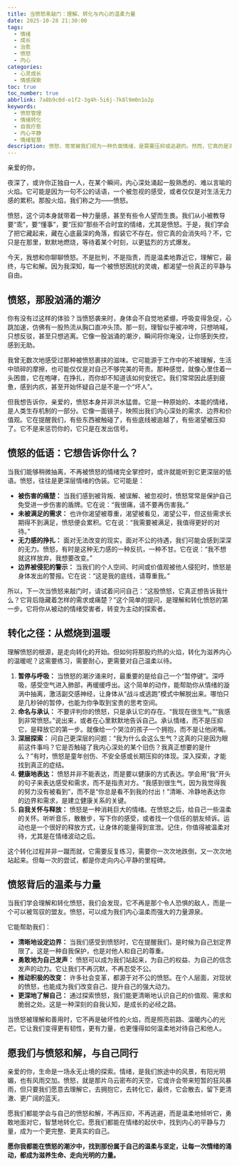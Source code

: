 ```yaml
---
title: 当愤怒来敲门：理解、转化与内心的温柔力量
date: 2025-10-28 21:30:00
tags:
  - 情绪
  - 成长
  - 治愈
  - 愤怒
  - 内心
categories:
  - 心灵成长
  - 情感探索
toc: true
toc_number: true
abbrlink: 7a8b9c0d-e1f2-3g4h-5i6j-7k8l9m0n1o2p
keywords:
  - 愤怒管理
  - 情绪转化
  - 自我疗愈
  - 内心平静
  - 情绪智慧
description: 愤怒，常常被我们视为一种负面情绪，是需要压抑或逃避的。然而，它真的是洪水猛兽吗？这篇文章将带你深入探索愤怒的本质，理解它为何而来，又如何能成为我们内心成长的契机。我们将一起学习如何温柔地面对这股汹涌的潮汐，将其转化为滋养我们内心的力量，最终找到与自己和解的平静与智慧。
---
```


亲爱的你，

夜深了，或许你正独自一人，在某个瞬间，内心深处涌起一股熟悉的、难以言喻的火焰。它可能是因为一句不公的话语，一个被忽视的感受，或者仅仅是对生活无力感的累积。那股火焰，我们称之为——愤怒。

愤怒，这个词本身就带着一种力量感，甚至有些令人望而生畏。我们从小被教导要“乖”，要“懂事”，要“压抑”那些不合时宜的情绪，尤其是愤怒。于是，我们学会了把它藏起来，藏在心底最深的角落，假装它不存在。但它真的会消失吗？不，它只是在那里，默默地燃烧，等待着某个时刻，以更猛烈的方式爆发。

今天，我想和你聊聊愤怒。不是批判，不是指责，而是温柔地靠近它，理解它，最终，与它和解。因为我深知，每一个被愤怒困扰的灵魂，都渴望一份真正的平静与自由。

## 愤怒，那股汹涌的潮汐

你有没有过这样的体验？当愤怒袭来时，身体会不自觉地紧绷，呼吸变得急促，心跳加速，仿佛有一股热流从胸口直冲头顶。那一刻，理智似乎被冲垮，只想呐喊，只想反驳，甚至只想逃离。它像一股汹涌的潮汐，瞬间将你淹没，让你感到失控，感到无助。

我曾无数次地感受过那种被愤怒裹挟的滋味。它可能源于工作中的不被理解，生活中琐碎的摩擦，也可能仅仅是对自己不够完美的苛责。那种感觉，就像心里住着一头困兽，它在咆哮，在挣扎，而你却不知道该如何安抚它。我们常常因此感到疲惫，感到内疚，甚至开始怀疑自己是不是一个“坏人”。

但我想告诉你，亲爱的，愤怒本身并非洪水猛兽。它是一种原始的、本能的情绪，是人类生存机制的一部分。它像一面镜子，映照出我们内心深处的需求、边界和价值观。它在提醒我们，有些东西被触碰了，有些底线被逾越了，有些渴望被压抑了。它不是来惩罚你的，它只是在发出信号。

## 愤怒的低语：它想告诉你什么？

当我们能够稍微抽离，不再被愤怒的情绪完全掌控时，或许就能听到它更深层的低语。愤怒，往往是更深层情绪的伪装。它可能是：

*   **被伤害的痛楚：** 当我们感到被背叛、被误解、被忽视时，愤怒常常是保护自己免受进一步伤害的盾牌。它在说：“我很痛，请不要再伤害我。”
*   **未被满足的需求：** 也许你渴望被尊重，渴望被看见，渴望公平，但这些需求长期得不到满足，愤怒便会累积。它在说：“我需要被满足，我值得更好的对待。”
*   **无力感的挣扎：** 面对无法改变的现实，面对不公的待遇，我们可能会感到深深的无力。愤怒，有时是这种无力感的一种反抗，一种不甘。它在说：“我不想就这样放弃，我想要改变。”
*   **边界被侵犯的警示：** 当我们的个人空间、时间或价值观被他人侵犯时，愤怒是身体发出的警报。它在说：“这是我的底线，请尊重我。”

所以，下一次当愤怒来敲门时，请试着问问自己：“这股愤怒，它真正想告诉我什么？它背后隐藏着怎样的需求或痛楚？”这个简单的提问，是理解和转化愤怒的第一步。它将你从被动的情绪受害者，转变为主动的探索者。

## 转化之径：从燃烧到温暖

理解愤怒的根源，是走向转化的开始。但如何将那股灼热的火焰，转化为滋养内心的温暖呢？这需要练习，需要耐心，更需要对自己温柔以待。

1.  **暂停与呼吸：** 当愤怒的潮汐涌来时，最重要的是给自己一个“暂停键”。深呼吸，感受空气进入肺部，再缓缓呼出。这个简单的动作，能帮助你从情绪的漩涡中抽离，激活副交感神经，让身体从“战斗或逃跑”模式中解脱出来。哪怕只是几秒钟的暂停，也能为你争取到宝贵的思考空间。
2.  **命名与承认：** 不要评判你的愤怒，只是承认它的存在。“我现在很生气。”“我感到非常愤怒。”说出来，或者在心里默默地告诉自己。承认情绪，而不是压抑它，是释放它的第一步。就像给一个哭泣的孩子一个拥抱，而不是让他闭嘴。
3.  **深层探索：** 问自己更深层的问题：“我为什么会这么生气？这真的只是因为眼前这件事吗？它是否触碰了我内心深处的某个旧伤？我真正想要的是什么？”有时，愤怒是童年创伤、不安全感或长期压抑的体现。深入探索，才能找到真正的症结。
4.  **健康地表达：** 愤怒并非不能表达，而是要以健康的方式表达。学会用“我”开头的句子来表达感受和需求，而不是指责对方。“我感到很生气，因为我觉得我的努力没有被看到”，而不是“你总是看不到我的付出！”清晰、冷静地表达你的边界和需求，是建立健康关系的关键。
5.  **自我关怀与释放：** 愤怒是一种消耗巨大的情绪。在愤怒之后，给自己一些温柔的关怀。听听音乐，散散步，写下你的感受，或者找一个信任的朋友倾诉。运动也是一个很好的释放方式，让身体的能量得到宣泄。记住，你值得被温柔对待，尤其是在情绪波动之后。

这个转化过程并非一蹴而就，它需要反复练习，需要你一次次地跌倒，又一次次地站起来。但每一次的尝试，都是你走向内心平静的里程碑。

## 愤怒背后的温柔与力量

当我们学会理解和转化愤怒，我们会发现，它不再是那个令人恐惧的敌人，而是一个可以被驾驭的盟友。愤怒，可以成为我们内心温柔而强大的力量源泉。

它能帮助我们：

*   **清晰地设定边界：** 当我们感受到愤怒时，它在提醒我们，是时候为自己划定界限了。这是一种自我保护，也是对他人和自己的尊重。
*   **勇敢地为自己发声：** 愤怒可以成为我们站起来，为自己的权益、为自己的信念发声的动力。它让我们不再沉默，不再忍受不公。
*   **推动积极的改变：** 许多社会变革，都源于对不公的愤怒。在个人层面，对现状的愤怒，也能成为我们改变自己、提升自己的强大动力。
*   **更深地了解自己：** 通过探索愤怒，我们能更清晰地认识自己的价值观、需求和脆弱之处。这是一种深刻的自我认知，是成长的必经之路。

当愤怒被理解和善用时，它不再是破坏性的火焰，而是照亮前路、温暖内心的光芒。它让我们变得更有韧性，更有力量，也更懂得如何温柔地对待自己和他人。

## 愿我们与愤怒和解，与自己同行

亲爱的你，生命是一场永无止境的探索。情绪，是我们旅途中的风景，有阳光明媚，也有风雨交加。愤怒，就是那片乌云密布的天空，它或许会带来短暂的狂风暴雨，但只要我们愿意去理解它，去拥抱它，去转化它，最终，它会散去，留下更清澈、更广阔的蓝天。

愿我们都能学会与自己的愤怒和解，不再压抑，不再逃避，而是温柔地倾听它，勇敢地面对它，智慧地转化它。愿我们都能在情绪的起伏中，找到内心的平静与力量，成为一个更完整、更真实的自己。

**愿你我都能在愤怒的潮汐中，找到那份属于自己的温柔与坚定，让每一次情绪的涌动，都成为滋养生命、走向光明的力量。**